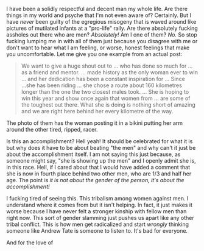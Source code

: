 I have been a solidly respectful and decent man my whole life. Are there things in my world and psyche that I'm not even aware of? Certainly. But I have *never* been guilty of the egregious misogeny that is waved around like pictures of mutilated infants at a "pro-life" rally. Are there absolutely fucking assholes out there who are men? *Absolutely!* Am I one of them? *No.* So stop fucking lumping me in with all of them just because you disagree with me or don't want to hear what I am feeling, or worse, honest feelings that make you uncomfortable. Let me give you one example from an actual post:

>We want to give a huge shout out to ... who has done so much for ... as a friend and mentor. ... made history as the only woman ever to win ... and her dedication has been a constant inspiration for ...  Since ...she has been riding ... she chose a route about 160 kilometres longer than the one the two closest males took. 
>...
>She is hoping to win this year and show once again that women from ... are some of the toughest out there. What she is doing is nothing short of amazing and we are right here behind her every kilometre of the way.

The photo of them has the woman posting it in a bikini putting her arm around the other tired, ripped, racer.

Is this an accomplishment? Hell yeah! It should be celebrated for what it is but why does it have to be about beating "the men" and why can't it just be about the accomplishment itself. I am not saying this just because, as someone might say, "she is showing up the men" and I openly admit she is, in this race. Hell, if I cared about that I would have added a comment that she is now in fourth place behind two other men, who are 1/3 and half her age. The point is *it is not about the gender of the person, it's about the accomplishment!* 

I fucking tired of seeing this. This tribalism among women against men. I understand where it comes from but it isn't helping. In fact, it just makes it worse because I have never felt a stronger kinship with fellow men than right now. This sort of gender slamming just pushes us apart like any other tribal conflict. This is how men get radicalized and start *wrongly* thinking someone like Andrew Tate is someone to listen to. It's bad for everyone.

And for the love of 
